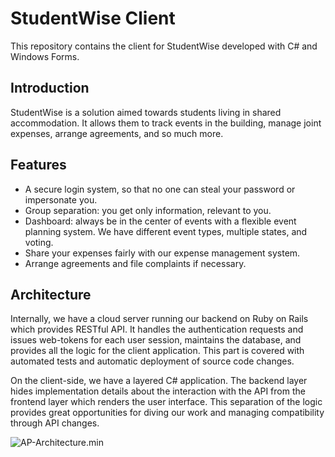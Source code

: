 # StudentWise Client

This repository contains the client for StudentWise developed with C# and Windows Forms.

## Introduction

StudentWise is a solution aimed towards students living in shared accommodation. It allows them to track events in the building, manage joint expenses, arrange agreements, and so much more.

## Features

 - A secure login system, so that no one can steal your password or impersonate you.
 - Group separation: you get only information, relevant to you.
 - Dashboard: always be in the center of events with a flexible event planning system. We have different event types, multiple states, and voting.
 - Share your expenses fairly with our expense management system.
 - Arrange agreements and file complaints if necessary.

## Architecture

Internally, we have a cloud server running our backend on Ruby on Rails which provides RESTful API. It handles the authentication requests and issues web-tokens for each user session, maintains the database, and provides all the logic for the client application. This part is covered with automated tests and automatic deployment of source code changes.

On the client-side, we have a layered C# application. The backend layer hides implementation details about the interaction with the API from the frontend layer which renders the user interface. This separation of the logic provides great opportunities for diving our work and managing compatibility through API changes.

![AP-Architecture.min](https://git.fhict.nl/I433762/studentwise-client/uploads/3f1dc8d8d3da809e74ddc826d2c87ca4/AP-Architecture.min.png)